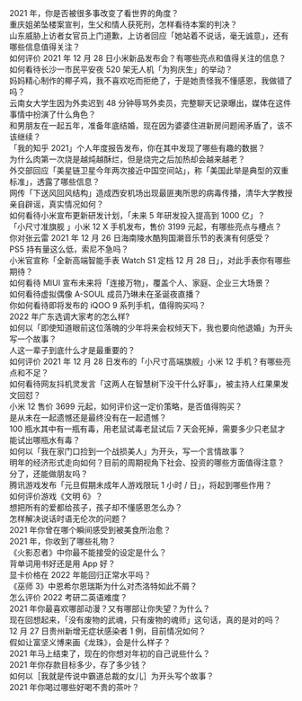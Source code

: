 2021 年，你是否被很多事改变了看世界的角度？  
重庆姐弟坠楼案宣判，生父和情人获死刑，怎样看待本案的判决？  
山东威胁上访者女官员上门道歉，上访者回应「她站着不说话，毫无诚意」，还有哪些信息值得关注？  
如何评价 2021 年 12 月 28 日小米新品发布会？有哪些亮点和值得关注的信息？  
如何看待长沙一市民平安夜 520 架无人机「为狗庆生」的举动？  
妈妈精心制作的椰子鸡，我不喜欢吃而拒绝了，于是她责怪我不懂感恩，我做错了吗？  
云南女大学生因为外卖迟到 48 分钟辱骂外卖员，完整聊天记录曝出，媒体在这件事情中扮演了什么角色？  
和男朋友在一起五年，准备年底结婚，现在因为婆婆住进新房问题闹矛盾了，该不该继续？  
「我的知乎 2021」个人年度报告发布，你在其中发现了哪些有趣的数据？  
为什么肉第一次烧是越炖越酥烂，但是烧完之后加热却会越来越老？  
外交部回应「美星链卫星今年两次接近中国空间站」，称「美国此举是典型的双重标准」，透露了哪些信息？  
网传「下送风回风结构」造成西安机场出现最匪夷所思的病毒传播，清华大学教授亲自辟谣，真实情况如何？  
如何看待小米宣布更新研发计划，「未来 5 年研发投入提高到 1000 亿」？  
「小尺寸准旗舰 」小米 12 X 手机发布，售价 3199 元起，有哪些亮点与槽点？  
你对张云雷 2021 年 12 月 26 日海南陵水酷狗国潮音乐节的表演有何感受？  
PS5 持有量这么低，索尼不急吗？  
小米官宣称「全新高端智能手表 Watch S1 定档 12 月 28 日」，对此手表你有哪些期待？  
如何看待 MIUI 宣布未来将「连接万物」，覆盖个人、家庭、企业三大场景？  
如何看待虚拟偶像 A-SOUL 成员乃琳未在圣诞夜直播？  
你如何看待即将发布的 iQOO 9 系列手机，值得购买吗？  
2022 年广东选调大家考的怎么样?  
如何以「即使知道眼前这位落魄的少年将来会权倾天下，我也要向他退婚」为开头写一个故事？  
人这一辈子到底什么才是最重要的？  
如何评价 2021 年 12 月 28 日发布的「小尺寸高端旗舰」小米 12 手机？有哪些亮点和不足？  
如何看待网友抖机灵发言「这两人在智慧树下没干什么好事」，被主持人红果果发文回怼？  
小米 12 售价 3699 元起，如何评价这一定价策略，是否值得购买？  
是从未在一起遗憾还是最终没有在一起遗憾？  
100 瓶水其中有一瓶有毒，用老鼠试毒老鼠试后 7 天会死掉，需要多少只老鼠才能试出哪瓶水有毒？  
如何以「我在家门口捡到一个战损美人」为开头，写一个言情故事？  
明年的经济形式走向如何？目前的周期视角下社会、投资的哪些方面值得注意？  
分了，还能做朋友吗？  
腾讯游戏发布「元旦假期未成年人游戏限玩 1 小时 / 日」，将起到哪些作用？  
如何评价游戏《文明 6》？  
想把所有的爱都给孩子，孩子却不懂感恩怎么办？  
怎样解决说话时语无伦次的问题？  
2021 年你曾在哪个瞬间感受到被美食所治愈？  
2021 年，你收到了哪些礼物？  
《火影忍者》中你最不能接受的设定是什么？  
背单词用书好还是用 App 好？  
显卡价格在 2022 年能回归正常水平吗？  
《巫师 3》中恩希尔恩瑞斯为什么对杰洛特如此不屑？  
怎么评价 2022 考研二英语难度？  
2021 年你最喜欢哪部动漫？又有哪部让你失望？为什么？  
现在回想起来，「没有废物的武魂，只有废物的魂师」这句话，真的是对的吗？  
12 月 27 日贵州新增无症状感染者 1 例，目前情况如何？  
假如让富坚义博来画《龙珠》，会是什么样子？  
2021 年马上结束了，现在的你想对年初的自己说些什么？  
2021 年你存款目标多少，存了多少钱？  
如何以［我就是传说中霸道总裁的女儿］为开头写个故事？  
2021 年你喝过哪些好喝不贵的茶叶？  
